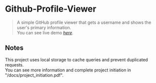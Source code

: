 # Github-Profile-Viewer
> A simple GitHub profile viewer that gets a username and shows the user's primary information.<br />
You can see live demo [_here_](https://mhasannejadi.github.io/Github-Profile-Viewer/).<br />

## Notes
This project uses local storage to cache queries and prevent duplicated requests.<br />
You can see more information and complete project initiation in "/docs/project_initiation.pdf".
